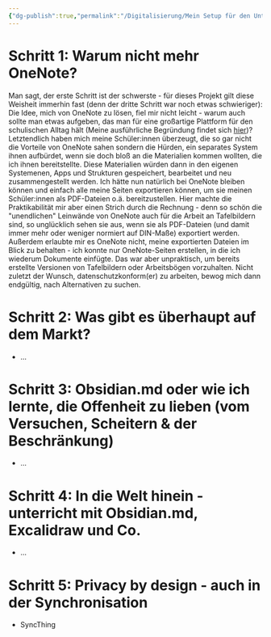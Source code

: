 ```yaml
---
{"dg-publish":true,"permalink":"/Digitalisierung/Mein Setup für den Unterricht - für offene Standards und kompetenzorientierte Lehre/"}
---
```


# Schritt 1: Warum nicht mehr OneNote?

Man sagt, der erste Schritt ist der schwerste - für dieses Projekt gilt diese Weisheit immerhin fast (denn der dritte Schritt war noch etwas schwieriger): Die Idee, mich von OneNote zu lösen, fiel mir nicht leicht - warum auch sollte man etwas aufgeben, das man für eine großartige Plattform für den schulischen Alltag hält (Meine ausführliche Begründung findet sich [hier](obsidian://open?vault=Tafelbilder&file=Digitalisierung%2FWarum%20ich%20OneNote%20f%C3%BCr%20eines%20der%20besten%20Tools%20f%C3%BCr%20den%20Einsatz%20im%20Unterricht%20halte%20und%20warum%20ich%20es%20trotzdem%20nicht%20mehr%20benutze))? Letztendlich haben mich meine Schüler:innen überzeugt, die so gar nicht die Vorteile von OneNote sahen sondern die Hürden, ein separates System ihnen aufbürdet, wenn sie doch bloß an die Materialien kommen wollten, die ich ihnen bereitstellte. Diese Materialien würden dann in den eigenen Systemenen, Apps und Strukturen gespeichert, bearbeitet und neu zusammengestellt werden.
Ich hätte nun natürlich bei OneNote bleiben können und einfach alle meine Seiten exportieren können, um sie meinen Schüler:innen als PDF-Dateien o.ä. bereitzustellen. Hier machte die Praktikabilität mir aber einen Strich durch die Rechnung - denn so schön die "unendlichen" Leinwände von OneNote auch für die Arbeit an Tafelbildern sind, so unglücklich sehen sie aus, wenn sie als PDF-Dateien (und damit immer mehr oder weniger normiert auf DIN-Maße) exportiert werden. Außerdem erlaubte mir es OneNote nicht, meine exportierten Dateien im Blick zu behalten - ich konnte nur OneNote-Seiten erstellen, in die ich wiederum Dokumente einfügte. Das war aber unpraktisch, um bereits erstellte Versionen von Tafelbildern oder Arbeitsbögen vorzuhalten. Nicht zuletzt der Wunsch, datenschutzkonform(er) zu arbeiten, bewog mich dann endgültig, nach Alternativen zu suchen.

# Schritt 2: Was gibt es überhaupt auf dem Markt?
- ...

# Schritt 3: Obsidian.md oder wie ich lernte, die Offenheit zu lieben (vom Versuchen, Scheitern & der Beschränkung)
- ...

# Schritt 4: In die Welt hinein - unterricht mit Obsidian.md, Excalidraw und Co.
- ...

# Schritt 5: Privacy by design - auch in der Synchronisation
- SyncThing
